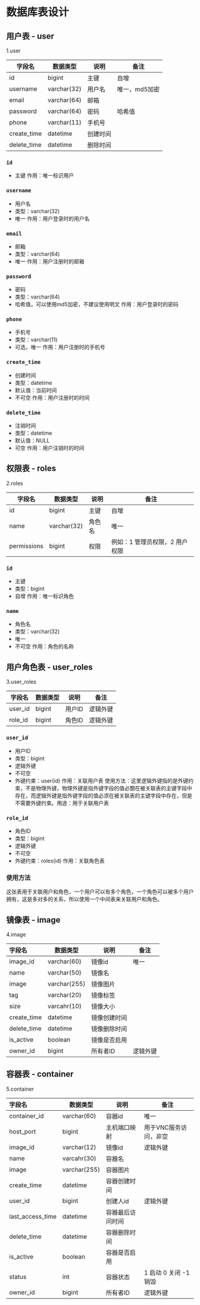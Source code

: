# 数据库表设计
## 用户表 - user
1.user

| 字段名      | 数据类型    | 说明   | 备注          |
| ----------- | ----------- | ------ | ------------- |
| id          | bigint      | 主键   | 自增          |
| username    | varchar(32) | 用户名 | 唯一，md5加密 |
| email       | varchar(64) | 邮箱   |               |
| password    | varchar(64) | 密码   | 哈希值        |
| phone       | varchar(11) | 手机号 |               |
| create_time | datetime    | 创建时间 |               |
| delete_time | datetime    | 删除时间 |               |

### `id`
- 主键
作用：唯一标识用户

### `username`

- 用户名
- 类型：varchar(32)
- 唯一
作用：用户登录时的用户名

### `email`

- 邮箱
- 类型：varchar(64)
- 唯一
作用：用户注册时的邮箱

### `password`

- 密码
- 类型：varchar(64)
- 哈希值，可以使用md5加密，不建议使用明文
作用：用户登录时的密码

### `phone`

- 手机号
- 类型：varchar(11)
- 可选，唯一
作用：用户注册时的手机号

### `create_time`

- 创建时间
- 类型：datetime
- 默认值：当前时间
- 不可空
作用：用户注册时的时间

### `delete_time`

- 注销时间
- 类型：datetime
- 默认值：NULL
- 可空
作用：用户注销时的时间
## 权限表 - roles
2.roles

| 字段名      | 数据类型    | 说明   | 备注          |
| ----------- | ----------- | ------ | ------------- |
| id          | bigint      | 主键   | 自增          |
| name        | varchar(32) | 角色名 | 唯一          |
| permissions | bigint      | 权限   | 例如：1 管理员权限，2 用户权限 |

### `id`

- 主键
- 类型：bigint
- 自增
作用：唯一标识角色

### `name`

- 角色名
- 类型：varchar(32)
- 唯一
- 不可空
作用：角色的名称
## 用户角色表 - user_roles
3.user_roles

| 字段名  | 数据类型 | 说明     | 备注     |
| ------- | -------- | -------- | -------- |
| user_id | bigint   | 用户ID   | 逻辑外键 |
| role_id | bigint   | 角色ID   | 逻辑外键 |

### `user_id`

- 用户ID
- 类型：bigint
- 逻辑外键
- 不可空
- 外键约束：user(id)
作用：关联用户表
使用方法：这里逻辑外键指的是外键约束，不是物理外键，物理外键是指外键字段的值必顋在被关联表的主键字段中存在，而逻辑外键是指外键字段的值必须在被关联表的主键字段中存在，但是不需要外键约束。用途：用于关联用户表

### `role_id`

- 角色ID
- 类型：bigint
- 逻辑外键
- 不可空
- 外键约束：roles(id)
作用：关联角色表

### 使用方法

这张表用于关联用户和角色，一个用户可以有多个角色，一个角色可以被多个用户拥有，这是多对多的关系，所以使用一个中间表来关联用户和角色。

## 镜像表 - image
4.image

| 字段名    | 数据类型     | 说明         | 备注 |
| :-------- | ------------ | ------------ | ---- |
| image_id  | varchar(60)  | 镜像id       | 唯一 |
| name      | varchar(50)  | 镜像名       |      |
| image     | varchar(255) | 镜像图片     |      |
| tag       | varchar(20)  | 镜像标签     |      |
| size      | varcahr(10)  | 镜像大小     |      |
| create_time | datetime   | 镜像创建时间 |      |
| delete_time | datetime   | 镜像删除时间 |      |
| is_active | boolean      | 镜像是否启用 |      |
| owner_id  | bigint       | 所有者ID     | 逻辑外键 |


## 容器表 - container
5.container

| 字段名           | 数据类型     | 说明             | 备注                  |
| :--------------- | ------------ | ---------------- | --------------------- |
| container_id     | varchar(60)  | 容器id           | 唯一                  |
| host_port        | bigint       | 主机端口映射     | 用于VNC服务访问，非空 |
| image_id         | varchar(12)  | 镜像id           | 逻辑外键              |
| name             | varcahr(30)  | 容器名           |                       |
| image            | varchar(255) | 容器图片         |                       |
| create_time      | datetime     | 容器创建时间     |                       |
| user_id          | bigint       | 创建人id         | 逻辑外键              |
| last_access_time | datetime     | 容器最后访问时间 |                       |
| delete_time      | datetime     | 容器删除时间     |                       |
| is_active        | boolean      | 容器是否启用     |                       |
| status           | int          | 容器状态         | 1 启动 0 关闭 -1 销毁 |
| owner_id         | bigint       | 所有者ID         | 逻辑外键 |